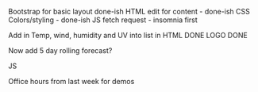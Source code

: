 Bootstrap for basic layout done-ish
HTML edit for content - done-ish
CSS Colors/styling - done-ish
JS fetch request - insomnia first

Add in Temp, wind, humidity and UV into list in HTML
DONE
LOGO DONE

Now add 5 day rolling forecast?


JS

Office hours from last week for demos
